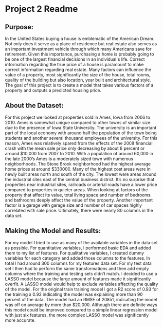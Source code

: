 # Project 2 Readme 

## Purpose:

In the United States buying a house is emblematic of the American Dream. Not only does it serve as a place of residence but real estate also serves as an important investment vehicle through which many Americans save for retirement. Given this importance, purchasing a home is probably going to be one of the largest financial decisions in an individual's life. Correct information regarding the true price of a house is paramount to make correct information regarding real estate. Many factors can influence the value of a property, most significantly the size of the house, total rooms, quality of the building but also location, year built and architectural style. The goal of this project is to create a model that takes various factors of a property and outputs a predicted housing price. 

## About the Dataset:

For this project we looked at properties sold in Ames, Iowa from 2006 to 2010. Ames is somewhat unique compared to other towns of similar size due to the presence of Iowa State University. The university is an important part of the local economy with around half the population of the town being students and another several thousand employees of the university. For this reason, Ames was relatively spared from the effects of the 2008 financial crash with the mean sale price only decreasing by about 8 percent or around  $10,000 from 2007 to 2010. With a population of around 60,000 in the late 2000’s Ames is a moderately sized town with numerous neighborhoods. The Stone Brook neighborhood had the highest average home prices at around $330000. Many of the highest cost areas were in newly built areas north and south of the city. The lowest were areas around the industrial sites east of the central business district. It’s no surprise that properties near industrial sites, railroads or arterial roads have a lower price compared to properties in quieter areas. When looking at factors of the property that affect its value, total living space and number of bedrooms and bathrooms deeply  affect the value of the property. Another important factor is a garage with garage size and number of car spaces highly correlated with sale price. Ultimately, there were nearly 80 columns in the data set. 

## Making the Model and Results:

For my model I tried to use as many of the available variables in the data set as possible. For quantitative variables, I performed basic EDA and added them to my list of features. For qualitative variables, I created dummy variables for each category and added those columns to the features. In total I had around 300 columns for my features data set.  For my test data set I then had to perform the same transformations and then add empty columns where the training and testing sets didn’t match. I decided to use a LASSO model because the large amount of features made it significantly overfit. A LASSO model would help to exclude variables affecting the quality of the model.  For the original train training model I got a R2 score of 0.93 for the training a 0.92 indicating the model was explaining more than 90 percent of the data. The model had an RMSE of 20851, indicating the model was off on average by more than $20,000. Although there are definite ways this model could be improved compared to a simple linear regression model with just six features, the more complex LASSO model was significantly more accurate.  
